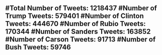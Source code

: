 #Total Number of Tweets: 1218437 
#Number of Trump Tweets: 579401
#Number of Clinton Tweets: 444670
#Number of Rubio Tweets: 170344
#Number of Sanders Tweets: 163852
#Number of Carson Tweets: 91713
#Number of Bush Tweets: 59746
---
